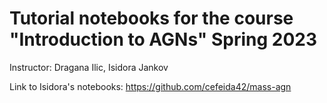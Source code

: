 # Tutorial notebooks for the course "Introduction to AGNs" Spring 2023

Instructor: Dragana Ilic, Isidora Jankov

Link to Isidora's notebooks: https://github.com/cefeida42/mass-agn

